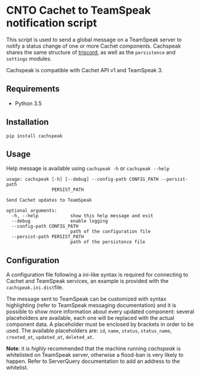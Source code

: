 # CNTO Cachet to TeamSpeak notification script
This script is used to send a global message on a TeamSpeak server to notify a status change of one or more Cachet components.
Cachspeak shares the same structure of [triscord](https://github.com/CntoDev/triscord), as well as the `persistence` and `settings` modules.

Cachspeak is compatible with Cachet API v1 and TeamSpeak 3.

## Requirements
 - Python 3.5
 
## Installation
`pip install cachspeak`

## Usage
Help message is available using `cachspeak -h` or `cachspeak --help`
```
usage: cachspeak [-h] [--debug] --config-path CONFIG_PATH --persist-path
                 PERSIST_PATH

Send Cachet updates to TeamSpeak

optional arguments:
  -h, --help            show this help message and exit
  --debug               enable logging
  --config-path CONFIG_PATH
                        path of the configuration file
  --persist-path PERSIST_PATH
                        path of the persistence file
```

## Configuration
A configuration file following a ini-like syntax is required for connecting to Cachet and TeamSpeak services, an example is provided with the `cachspeak.ini.dist`file.

The message sent to TeamSpeak can be customized with syntax highlighting (refer to TeamSpeak messaging documentation) and it is possible to show more information about every updated component: several placeholders are available, each one will be replaced with the actual component data. A placeholder must be enclosed by brackets in order to be used.
The available placeholders are: `id`, `name`, `status`, `status_name`, `created_at`, `updated_at`, `deleted_at`.

**Note**: it is *highly* recommended that the machine running *cachspeak* is whitelisted on TeamSpeak server, otherwise a flood-ban is very likely to happen. Refer to ServerQuery documentation to add an address to the whitelist.
